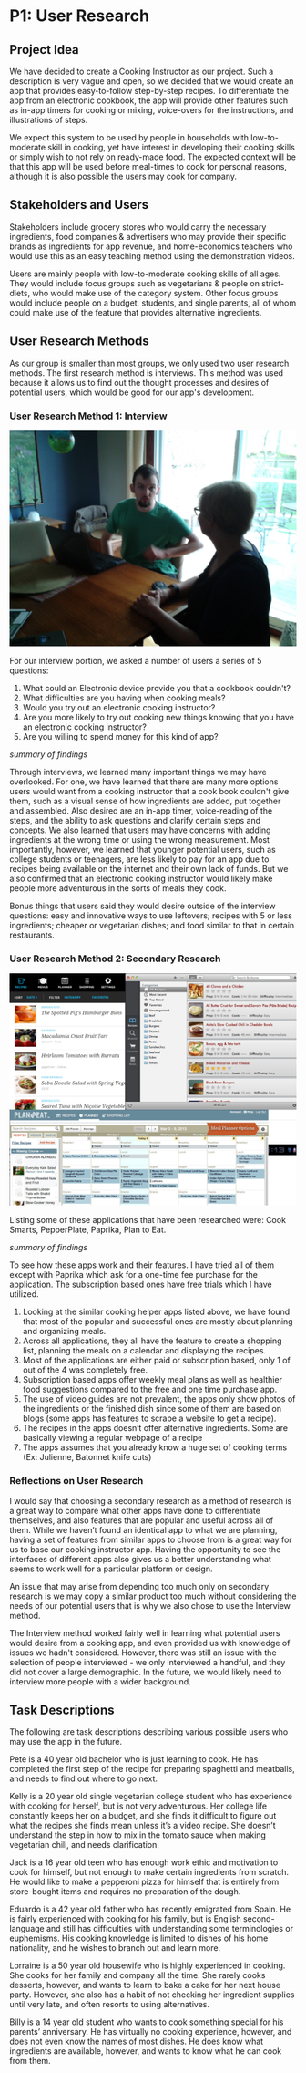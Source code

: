 # P1: User Research

## Project Idea

We have decided to create a Cooking Instructor as our project. Such a description is very vague and open, so we decided that we would create an app that provides easy-to-follow step-by-step recipes. To differentiate the app from an electronic cookbook, the app will provide other features such as in-app timers for cooking or mixing, voice-overs for the instructions, and illustrations of steps.

We expect this system to be used by people in households with low-to-moderate skill in cooking, yet have interest in developing their cooking skills or simply wish to not rely on ready-made food. The expected context will be that this app will be used before meal-times to cook for personal reasons, although it is also possible the users may cook for company.

## Stakeholders and Users

Stakeholders include grocery stores who would carry the necessary ingredients, food companies & advertisers who may provide their specific brands as ingredients for app revenue, and home-economics teachers who would use this as an easy teaching method using the demonstration videos.

Users are mainly people with low-to-moderate cooking skills of all ages. They would include focus groups such as vegetarians & people on strict-diets, who would make use of the category system. Other focus groups would include people on a budget, students, and single parents, all of whom could make use of the feature that provides alternative ingredients.

## User Research Methods

As our group is smaller than most groups, we only used two user research methods. The first research method is interviews. This method was used because it allows us to find out the thought processes and desires of potential users, which would be good for our app's development.

### User Research Method 1: Interview

![](https://github.com/mdnpascual/481-project-template/blob/master/Interview%20Photo%201.jpg?raw=true "An interview with a baby boomer")

For our interview portion, we asked a number of users a series of 5 questions:
1)	What could an Electronic device provide you that a cookbook couldn't?
2)	What difficulties are you having when cooking meals?
3)  Would you try out an electronic cooking instructor?
4)  Are you more likely to try out cooking new things knowing that you have an electronic cooking instructor?
5)  Are you willing to spend money for this kind of app?

_summary of findings_ 

Through interviews, we learned many important things we may have overlooked. For one, we have learned that there are many more options users would want from a cooking instructor that a cook book couldn't give them, such as a visual sense of how ingredients are added, put together and assembled. Also desired are an in-app timer, voice-reading of the steps, and the ability to ask questions and clarify certain steps and concepts. We also learned that users may have concerns with adding ingredients at the wrong time or using the wrong measurement. Most importantly, however, we learned that younger potential users, such as college students or teenagers, are less likely to pay for an app due to recipes being available on the internet and their own lack of funds. But we also confirmed that an electronic cooking instructor would likely make people more adventurous in the sorts of meals they cook.

Bonus things that users said they would desire outside of the interview questions: easy and innovative ways to use leftovers; recipes with 5 or less ingredients; cheaper or vegetarian dishes; and food similar to that in certain restaurants.

### User Research Method 2: Secondary Research

![](https://github.com/mdnpascual/481-project-template/raw/master/similarapps.jpg)

Listing some of these applications that have been researched were: Cook Smarts, PepperPlate, Paprika, Plan to Eat.

_summary of findings_

To see how these apps work and their features. I have tried all of them except with Paprika which ask for a one-time fee purchase for the application. The subscription based ones have free trials which I have utilized.

1)	Looking at the similar cooking helper apps listed above, we have found that most of the popular and successful ones are mostly about planning and organizing meals. 
2)	Across all applications, they all have the feature to create a shopping list, planning the meals on a calendar and displaying the recipes.
3)	Most of the applications are either paid or subscription based, only 1 of out of the 4 was completely free.
4)	Subscription based apps offer weekly meal plans as well as healthier food suggestions compared to the free and one time purchase app.
5)	The use of video guides are not prevalent, the apps only show photos of the ingredients or the finished dish since some of them are based on blogs (some apps has features to scrape a website to get a recipe).
6)	The recipes in the apps doesn’t offer alternative ingredients. Some are basically viewing a regular webpage of a recipe
7)	The apps assumes that you already know a huge set of cooking terms (Ex: Julienne, Batonnet knife cuts)


### Reflections on User Research

I would say that choosing a secondary research as a method of research is a great way to compare what other apps have done to differentiate themselves, and also features that are popular and useful across all of them. While we haven’t found an identical app to what we are planning, having a set of features from similar apps to choose from is a great way for us to base our cooking instructor app. Having the opportunity to see the interfaces of different apps also gives us a better understanding what seems to work well for a particular platform or design.

An issue that may arise from depending too much only on secondary research is we may copy a similar product too much without considering the needs of our potential users that is why we also chose to use the Interview method.

The Interview method worked fairly well in learning what potential users would desire from a cooking app, and even provided us with knowledge of issues we hadn't considered. However, there was still an issue with the selection of people interviewed - we only interviewed a handful, and they did not cover a large demographic. In the future, we would likely need to interview more people with a wider background.

## Task Descriptions

The following are task descriptions describing various possible users who may use the app in the future.

Pete is a 40 year old bachelor who is just learning to cook. He has completed the first step of the recipe for preparing spaghetti and meatballs, and needs to find out where to go next.

Kelly is a 20 year old single vegetarian college student who has experience with cooking for herself, but is not very adventurous. Her college life constantly keeps her on a budget, and she finds it difficult to figure out what the recipes she finds mean unless it’s a video recipe. She doesn’t understand the step in how to mix in the tomato sauce when making vegetarian chili, and needs clarification.

Jack is a 16 year old teen who has enough work ethic and motivation to cook for himself, but not enough to make certain ingredients from scratch. He would like to make a pepperoni pizza for himself that is entirely from store-bought items and requires no preparation of the dough.

Eduardo is a 42 year old father who has recently emigrated from Spain. He is fairly experienced with cooking for his family, but is English second-language and still has difficulties with understanding some terminologies or euphemisms. His cooking knowledge is limited to dishes of his home nationality, and he wishes to branch out and learn more.

Lorraine is a 50 year old housewife who is highly experienced in cooking. She cooks for her family and company all the time. She rarely cooks desserts, however, and wants to learn to bake a cake for her next house party. However, she also has a habit of not checking her ingredient supplies until very late, and often resorts to using alternatives.

Billy is a 14 year old student who wants to cook something special for his parents’ anniversary. He has virtually no cooking experience, however, and does not even know the names of most dishes. He does know what ingredients are available, however, and wants to know what he can cook from them.


<!-- 
## Resources
More insight into how to conduct certain methods
http://www.interaction-design.org/encyclopedia/
Sharp, H., Rogers, Y., and Preece, J. Interaction Design. (2002).
Moggridge, B. (2007) Designing Interactions. Cambridge, MA: The M.I.T. Press
http://designresearchtechniques.com/ - Even more research methods!
Task-centered Design Reading
Working through Task-Centered System Design. Greenberg, S. (2003) in Diaper, D. and Stanton, N. (Eds) The Handbook of Task Analysis for Human-Computer Interaction. Lawrence Erlbaum Associates.
-->
